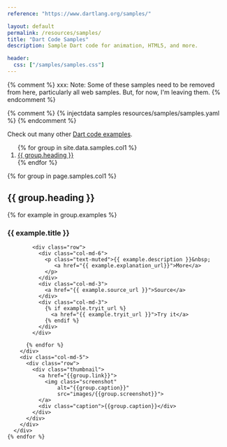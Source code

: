 ```yaml
---
reference: "https://www.dartlang.org/samples/"

layout: default
permalink: /resources/samples/
title: "Dart Code Samples"
description: Sample Dart code for animation, HTML5, and more.

header:
  css: ["/samples/samples.css"]
---
```


{% comment %}
xxx: Note: Some of these samples need to be removed from here,
particularly all web samples. But, for now, I'm leaving them.
{% endcomment %}

{% comment %}
{% injectdata samples resources/samples/samples.yaml %}
{% endcomment %}

Check out many other [Dart code examples](/dart-by-example/).

<div class="row">
<div class="col-md-4">
    <div class="bs-sidebar hidden-print" data-spy="affix" data-offset-top="150"
         data-offset-bottom="350" role="complementary">
      <ol class="toc nav bs-sidenav" id="markdown-toc">
      {% for group in site.data.samples.col1 %}
        <li><a href="#{{group.anchor}}">{{ group.heading }}</a></li>
      {% endfor %}
      </ol>
    </div>
</div>

<div class="col-md-8" >
  <div class="row">
    {% for group in page.samples.col1 %}
      <div class="row">
        <h2 id="{{group.anchor}}">{{ group.heading }}</h2>
      </div>
      <div class="row">
        <div class="col-md-7 group">
          {% for example in group.examples %}
            <div class="row">
              <h3 class="title">{{ example.title }}</h3>
            </div>

            <div class="row">
              <div class="col-md-6">
                <p class="text-muted">{{ example.description }}&nbsp;
                   <a href="{{ example.explanation_url}}">More</a>
                </p>
              </div>
              <div class="col-md-3">
                <a href="{{ example.source_url }}">Source</a>
              </div>
              <div class="col-md-3">
                {% if example.tryit_url %}
                  <a href="{{ example.tryit_url }}">Try it</a>
                {% endif %}
              </div>
            </div>

          {% endfor %}
        </div>
        <div class="col-md-5">
          <div class="row">
            <div class="thumbnail">
              <a href="{{group.link}}">
                <img class="screenshot"
                    alt="{{group.caption}}"
                    src="images/{{group.screenshot}}">
              </a>
              <div class="caption">{{group.caption}}</div>
            </div>
          </div>
        </div>
      </div>
    {% endfor %}
  </div>
</div>
